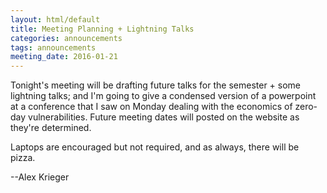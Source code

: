```yaml
---
layout: html/default
title: Meeting Planning + Lightning Talks
categories: announcements
tags: announcements
meeting_date: 2016-01-21
---
```

Tonight's meeting will be drafting future talks for the semester + some
lightning talks; and I'm going to give a condensed version of a powerpoint at a
conference that I saw on Monday dealing with the economics of zero-day
vulnerabilities. Future meeting dates will posted on the website as they're
determined.

Laptops are encouraged but not required, and as always, there will be pizza.

--Alex Krieger
